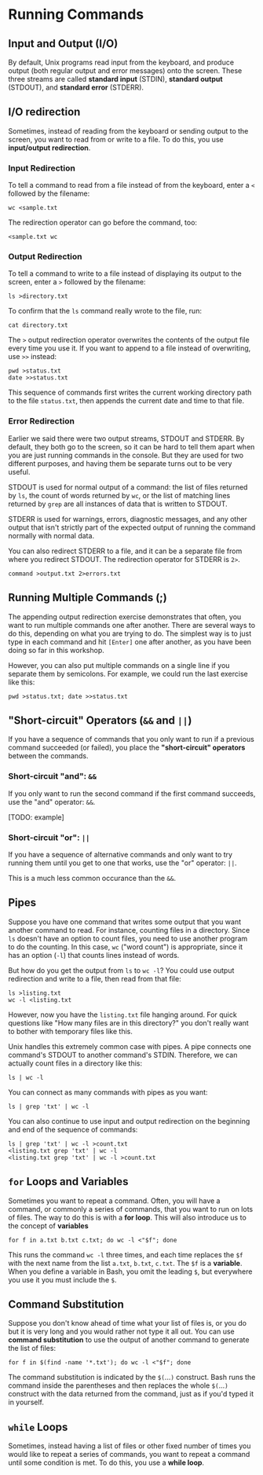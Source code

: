 # Running Commands

## Input and Output (I/O)

By default, Unix programs read input from the keyboard,
and produce output (both regular output and error messages)
onto the screen. These three streams are called **standard
input** (STDIN), **standard output** (STDOUT), and
**standard error** (STDERR).

## I/O redirection

Sometimes, instead of reading from the keyboard or sending output to the screen, you want to read from or write to a file. To do this, you use **input/output redirection**.

### Input Redirection

To tell a command to read from a file instead of from the keyboard, enter a `<` followed by the filename:

```
wc <sample.txt
```

The redirection operator can go before the command, too:

```
<sample.txt wc
```

### Output Redirection

To tell a command to write to a file instead of displaying its output to the screen, enter a `>` followed by the filename:

```
ls >directory.txt
```

To confirm that the `ls` command really wrote to the file, run:

```
cat directory.txt
```

The `>` output redirection operator overwrites the contents of the output file every time you use it. If you want to append to a file instead of overwriting, use `>>` instead:

```
pwd >status.txt
date >>status.txt
```

This sequence of commands first writes the current working directory path to the file `status.txt`, then appends the current date and time to that file.

### Error Redirection

Earlier we said there were two output streams, STDOUT and STDERR. By default, they both go to the screen, so it can be hard to tell them apart when you are just running commands in the console. But they are used for two different purposes, and having them be separate turns out to be very useful.

STDOUT is used for normal output of a command: the list of files returned by `ls`, the count of words returned by `wc`, or the list of matching lines returned by `grep` are all instances of data that is written to STDOUT.

STDERR is used for warnings, errors, diagnostic messages, and any other output that isn't strictly part of the expected output of running the command normally with normal data.

You can also redirect STDERR to a file, and it can be a separate file from where you redirect STDOUT. The redirection operator for STDERR is `2>`.

```
command >output.txt 2>errors.txt
```

## Running Multiple Commands (;)

The appending output redirection exercise demonstrates that often, you want to run multiple commands one after another. There are several ways to do this, depending on what you are trying to do. The simplest way is to just type in each command and hit `[Enter]` one after another, as you have been doing so far in this workshop.

However, you can also put multiple commands on a single line if you separate them by semicolons. For example, we could run the last exercise like this:

```
pwd >status.txt; date >>status.txt
```

## "Short-circuit" Operators (`&&` and `||`)

If you have a sequence of commands that you only want to run if a previous command succeeded (or failed), you place the **"short-circuit" operators** between the commands.

### Short-circuit "and": `&&`

If you only want to run the second command if the first command succeeds, use the "and" operator: `&&`.

[TODO: example]

### Short-circuit "or": `||`

If you have a sequence of alternative commands and only want to try running them until you get to one that works, use the "or" operator: `||`.

This is a much less common occurance than the `&&`.

## Pipes

Suppose you have one command that writes some output that you want another command to read. For instance, counting files in a directory. Since `ls` doesn't have an option to count files, you need to use another program to do the counting. In this case, `wc` ("word count") is appropriate, since it has an option (`-l`) that counts lines instead of words.

But how do you get the output from `ls` to `wc -l`? You could use output redirection and write to a file, then read from that file:

```
ls >listing.txt
wc -l <listing.txt
```

However, now you have the `listing.txt` file hanging around. For quick questions like "How many files are in this directory?" you don't really want to bother with temporary files like this.

Unix handles this extremely common case with pipes. A pipe connects one command's STDOUT to another command's STDIN. Therefore, we can actually count files in a directory like this:

```
ls | wc -l
```

You can connect as many commands with pipes as you want:

```
ls | grep 'txt' | wc -l
```

You can also continue to use input and output redirection on the beginning and end of the sequence of commands:

```
ls | grep 'txt' | wc -l >count.txt
<listing.txt grep 'txt' | wc -l
<listing.txt grep 'txt' | wc -l >count.txt
```

## `for` Loops and Variables

Sometimes you want to repeat a command. Often, you will have a command, or commonly a series of commands, that you want to run on lots of files. The way to do this is with a **for loop**. This will also introduce us to the concept of **variables**

```
for f in a.txt b.txt c.txt; do wc -l <"$f"; done
```

This runs the command `wc -l` three times, and each time replaces the `$f` with the next name from the list `a.txt`, `b.txt`, `c.txt`. The `$f` is a **variable**. When you define a variable in Bash, you omit the leading `$`, but everywhere you use it you must include the `$`.

## Command Substitution

Suppose you don't know ahead of time what your list of files is, or you do but it is very long and you would rather not type it all out. You can use **command substitution** to use the output of another command to generate the list of files:

```
for f in $(find -name '*.txt'); do wc -l <"$f"; done
```

The command substitution is indicated by the `$(`...`)` construct. Bash runs the command inside the parentheses and then replaces the whole `$(`...`)` construct with the data returned from the command, just as if you'd typed it in yourself.

## `while` Loops

Sometimes, instead having a list of files or other fixed number of times you would like to repeat a series of commands, you want to repeat a command until some condition is met. To do this, you use a **while loop**.
